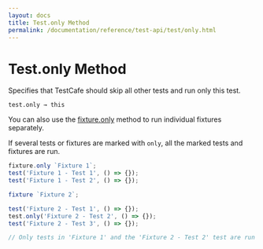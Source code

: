 ```yaml
---
layout: docs
title: Test.only Method
permalink: /documentation/reference/test-api/test/only.html
---
```

# Test.only Method

Specifies that TestCafe should skip all other tests and run only this test.

```text
test.only → this
```

You can also use the [fixture.only](../fixture/only.md) method to run individual fixtures separately.

If several tests or fixtures are marked with `only`, all the marked tests and fixtures are run.

```js
fixture.only `Fixture 1`;
test('Fixture 1 - Test 1', () => {});
test('Fixture 1 - Test 2', () => {});

fixture `Fixture 2`;

test('Fixture 2 - Test 1', () => {});
test.only('Fixture 2 - Test 2', () => {});
test('Fixture 2 - Test 3', () => {});

// Only tests in 'Fixture 1' and the 'Fixture 2 - Test 2' test are run
```
